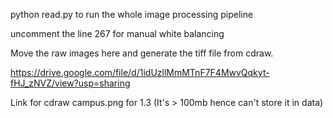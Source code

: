 python read.py to run the whole image processing pipeline

uncomment the line 267 for manual white balancing

Move the raw images here and generate the tiff file from cdraw.

https://drive.google.com/file/d/1idUzllMmMTnF7F4MwvQqkyt-fHJ_zNVZ/view?usp=sharing

Link for cdraw campus.png for 1.3 (It's > 100mb hence can't store it in data)